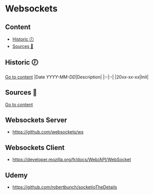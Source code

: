 # Websockets

## Content

-   [Historic :clock7:](#historic-clock7)
-   [Sources :link:](#sources-link)

## Historic :clock7:

[Go to content](#content)
|Date _YYYY-MM-DD_|Description|
|:-|:-|
|20xx-xx-xx|Init|

## Sources :link:

[Go to content](#content)

## Websockets Server

-   https://github.com/websockets/ws

## Websockets Client

-   https://developer.mozilla.org/fr/docs/Web/API/WebSocket

## Udemy

-   https://github.com/robertbunch/socketioTheDetails
